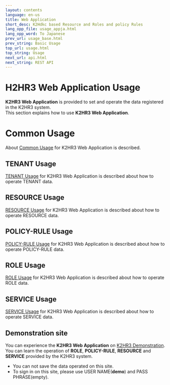 ```yaml
---
layout: contents
language: en-us
title: Web Application
short_desc: K2Hdkc based Resource and Roles and policy Rules
lang_opp_file: usage_appja.html
lang_opp_word: To Japanese
prev_url: usage_base.html
prev_string: Basic Usage
top_url: usage.html
top_string: Usage
next_url: api.html
next_string: REST API
---
```


# H2HR3 Web Application Usage
**K2HR3 Web Application** is provided to set and operate the data registered in the K2HR3 system.  
This section explains how to use **K2HR3 Web Application**.

# Common Usage
About [Common Usage](usage_app_common.html) for K2HR3 Web Application is described.

## TENANT Usage
[TENANT Usage](usage_app_tenant.html) for K2HR3 Web Application is described about how to operate TENANT data.

## RESOURCE Usage
[RESOURCE Usage](usage_app_resource.html) for K2HR3 Web Application is described about how to operate RESOURCE data.

## POLICY-RULE Usage
[POLICY-RULE Usage](usage_app_policy.html) for K2HR3 Web Application is described about how to operate POLICY-RULE data.

## ROLE Usage
[ROLE Usage](usage_app_role.html) for K2HR3 Web Application is described about how to operate ROLE data.

## SERVICE Usage
[SERVICE Usage](usage_app_service.html) for K2HR3 Web Application is described about how to operate SERVICE data.

## Demonstration site
You can experience the **K2HR3 Web Application** on [K2HR3 Demonstration](https://demo.k2hr3.antpick.ax/).  
You can learn the operation of **ROLE**, **POLICY-RULE**, **RESOURCE** and **SERVICE** provided by the K2HR3 system.  
- You can not save the data operated on this site.
- To sign in on this site, please use USER NAME(**demo**) and PASS PHRASE(empty).
